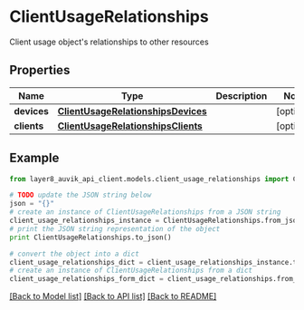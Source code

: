 # ClientUsageRelationships

Client usage object's relationships to other resources

## Properties
Name | Type | Description | Notes
------------ | ------------- | ------------- | -------------
**devices** | [**ClientUsageRelationshipsDevices**](ClientUsageRelationshipsDevices.md) |  | [optional] 
**clients** | [**ClientUsageRelationshipsClients**](ClientUsageRelationshipsClients.md) |  | [optional] 

## Example

```python
from layer8_auvik_api_client.models.client_usage_relationships import ClientUsageRelationships

# TODO update the JSON string below
json = "{}"
# create an instance of ClientUsageRelationships from a JSON string
client_usage_relationships_instance = ClientUsageRelationships.from_json(json)
# print the JSON string representation of the object
print ClientUsageRelationships.to_json()

# convert the object into a dict
client_usage_relationships_dict = client_usage_relationships_instance.to_dict()
# create an instance of ClientUsageRelationships from a dict
client_usage_relationships_form_dict = client_usage_relationships.from_dict(client_usage_relationships_dict)
```
[[Back to Model list]](../README.md#documentation-for-models) [[Back to API list]](../README.md#documentation-for-api-endpoints) [[Back to README]](../README.md)


